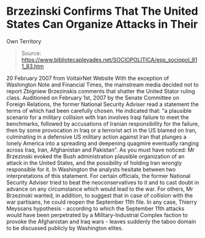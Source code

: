 # Brzezinski Confirms That The United States Can Organize Attacks in Their 
Own Territory

> Source: https://www.bibliotecapleyades.net/SOCIOPOLITICA/esp_sociopol_911_83.htm

20 February 2007
from
VoltairNet Website
With the exception of Washington Note and
Financial Times, the mainstream media decided not to report
Zbigniew Brzezinskis comments that shatter the United Stator ruling
class. Auditioned on February 1st, 2007 by the Senate Committee on
Foreign Relations, the former National Security Adviser read a statement
the terms of which had been carefully chosen.
He indicated that:
"a plausible scenario for a military
collision with Iran involves Iraqi failure to meet the benchmarks,
followed by accusations of Iranian responsibility for the failure, then
by some provocation in Iraq or a terrorist act in the US blamed on Iran,
culminating in a defensive US military action against Iran that
plunges a lonely America into a spreading and deepening quagmire
eventually ranging across Iraq, Iran, Afghanistan and Pakistan".
As you must have noticed: Mr Brzezinski evoked
the
Bush administration
plausible organization of an attack in the United States, and the
possibility of holding Iran wrongly responsible for it.
In Washington the analysts hesitate between two interpretations of this
statement. For certain officials, the former National Security Adviser tried
to beat the neoconservatives to it and to cast doubt in advance on any
circumstance which would lead to the war.
For others, Mr Brzezinski wanted, in addition,
to suggest that in case of collision with the war partisans, he could
reopen the September 11th file.
In any case, Thierry Meyssans hypothesis -
according to which the September 11th attacks would have been perpetrated by
a Military-Industrial Complex faction to provoke the Afghanistan and Iraq
wars - leaves suddenly the taboo domain to be discussed publicly by
Washington elites.
